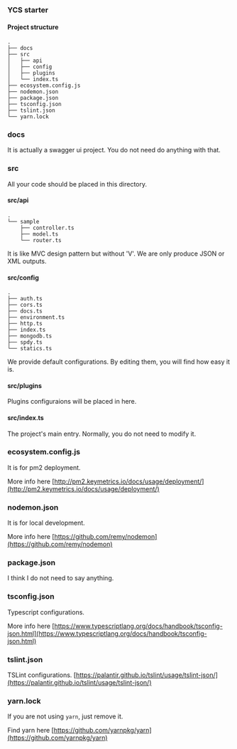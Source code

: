 ### YCS starter

#### Project structure

```
.
├── docs
├── src
│   ├── api
│   ├── config
│   ├── plugins
│   └── index.ts
├── ecosystem.config.js
├── nodemon.json
├── package.json
├── tsconfig.json
├── tslint.json
└── yarn.lock
```

### docs
It is actually a swagger ui project. You do not need do anything with that.

### src
All your code should be placed in this directory.

#### src/api
```
.
└── sample
    ├── controller.ts
    ├── model.ts
    └── router.ts
```

It is like MVC design pattern but without 'V'. We are only produce JSON or XML outputs.

#### src/config
```
.
├── auth.ts
├── cors.ts
├── docs.ts
├── environment.ts
├── http.ts
├── index.ts
├── mongodb.ts
├── spdy.ts
└── statics.ts
```
We provide default configurations. By editing them, you will find how easy it is.

#### src/plugins
Plugins configuraions will be placed in here.

#### src/index.ts
The project's main entry. Normally, you do not need to modify it.

### ecosystem.config.js
It is for pm2 deployment.

More info here [http://pm2.keymetrics.io/docs/usage/deployment/](http://pm2.keymetrics.io/docs/usage/deployment/)

### nodemon.json
It is for local development.

More info here [https://github.com/remy/nodemon](https://github.com/remy/nodemon)

### package.json
I think I do not need to say anything.

### tsconfig.json
Typescript configurations.

More info here [https://www.typescriptlang.org/docs/handbook/tsconfig-json.html](https://www.typescriptlang.org/docs/handbook/tsconfig-json.html)

### tslint.json
TSLint configurations.
[https://palantir.github.io/tslint/usage/tslint-json/](https://palantir.github.io/tslint/usage/tslint-json/)

### yarn.lock
If you are not using `yarn`, just remove it.

Find yarn here [https://github.com/yarnpkg/yarn](https://github.com/yarnpkg/yarn)

